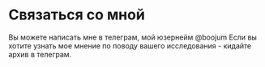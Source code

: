 # Связаться со мной

Вы можете написать мне в телеграм, мой юзернейм @boojum
Если вы хотите узнать мое мнение по поводу вашего исследования - кидайте архив в телеграм.